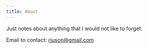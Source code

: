 ```yaml
---
title: About
---
```


Just notes about anything that I would not like to forget.

Email to contact: <riuson@gmail.com>
